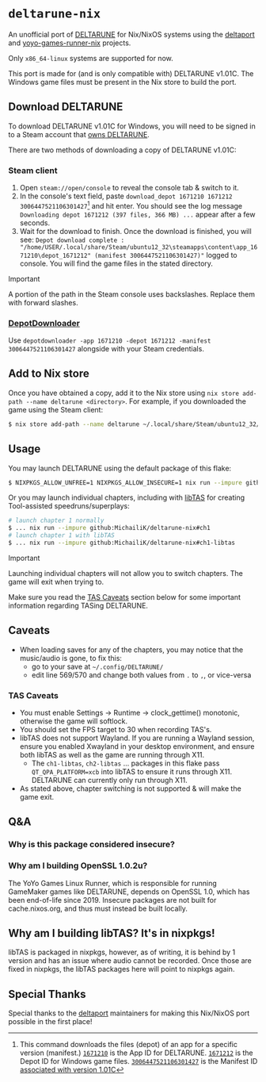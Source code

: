 # `deltarune-nix`

An unofficial port of [DELTARUNE] for Nix/NixOS systems using the
[deltaport] and [yoyo-games-runner-nix] projects.

Only `x86_64-linux` systems are supported for now.

This port is made for (and is only compatible with) DELTARUNE v1.01C.
The Windows game files must be present in the Nix store to build the port.

## Download DELTARUNE

To download DELTARUNE v1.01C for Windows, you will need to be signed in to a
Steam account that [owns DELTARUNE](https://store.steampowered.com/app/1671210/DELTARUNE/).

There are two methods of downloading a copy of DELTARUNE v1.01C:

### Steam client

1. Open `steam://open/console` to reveal the console
   tab & switch to it.
2. In the console's text field, paste
   `download_depot 1671210 1671212 3006447521106301427`[^1]
   and hit enter. You should see the log message
   `Downloading depot 1671212 (397 files, 366 MB) ...`
   appear after a few seconds.
3. Wait for the download to finish.
   Once the download is finished, you will see:
   `Depot download complete : "/home/USER/.local/share/Steam/ubuntu12_32\steamapps\content\app_1671210\depot_1671212" (manifest 3006447521106301427)"`
   logged to console.
   You will find the game files in the stated directory.
     
> [!IMPORTANT]
> A portion of the path in the Steam console uses backslashes.
> Replace them with forward slashes.

### [DepotDownloader](https://github.com/SteamRE/DepotDownloader)

Use `depotdownloader -app 1671210 -depot 1671212 -manifest 3006447521106301427`
alongside with your Steam credentials.

## Add to Nix store

Once you have obtained a copy, add it to the Nix store using
`nix store add-path --name deltarune <directory>`. For example,
if you downloaded the game using the Steam client:

```sh
$ nix store add-path --name deltarune ~/.local/share/Steam/ubuntu12_32/steamapps/content/app_1671210/depot_1671212
```

## Usage

You may launch DELTARUNE using the default package of this flake:

```sh
$ NIXPKGS_ALLOW_UNFREE=1 NIXPKGS_ALLOW_INSECURE=1 nix run --impure github:MichailiK/deltarune-nix
```

Or you may launch individual chapters, including with [libTAS] for creating
Tool-assisted speedruns/superplays:

```sh
# launch chapter 1 normally
$ ... nix run --impure github:MichailiK/deltarune-nix#ch1
# launch chapter 1 with libTAS
$ ... nix run --impure github:MichailiK/deltarune-nix#ch1-libtas
```

> [!IMPORTANT]
> Launching individual chapters will not allow you to switch chapters. The game
> will exit when trying to.
>
> Make sure you read the [TAS Caveats](#tas-caveats) section below for
> some important information regarding TASing DELTARUNE.

## Caveats

- When loading saves for any of the chapters, you may notice that the
  music/audio is gone, to fix this:
  - go to your save at `~/.config/DELTARUNE/`
  - edit line 569/570 and change both values from `.` to `,`, or vice-versa

### TAS Caveats

- You must enable Settings -> Runtime -> clock_gettime() monotonic,
  otherwise the game will softlock.
- You should set the FPS target to 30 when recording TAS's.
- libTAS does not support Wayland. If you are running a Wayland session, ensure
  you enabled Xwayland in your desktop environment, and ensure both libTAS
  as well as the game are running through X11.
  - The `ch1-libtas`, `ch2-libtas` ... packages in this flake pass
    `QT_QPA_PLATFORM=xcb` into libTAS to ensure it runs through X11.
    DELTARUNE can currently only run through X11.
- As stated above, chapter switching is not supported & will make the game exit.

## Q&A

### Why is this package considered insecure?
### Why am I building OpenSSL 1.0.2u?

The YoYo Games Linux Runner, which is responsible for running GameMaker games
like DELTARUNE, depends on OpenSSL 1.0, which has been end-of-life since 2019.
Insecure packages are not built for cache.nixos.org, and thus must instead
be built locally.

## Why am I building libTAS? It's in nixpkgs!

libTAS is packaged in nixpkgs, however, as of writing, it is behind by 1 version
and has an issue where audio cannot be recorded. Once those are fixed in
nixpkgs, the libTAS packages here will point to nixpkgs again.

## Special Thanks

Special thanks to the [deltaport] maintainers for making this Nix/NixOS port
possible in the first place!


[^1]: This command downloads the files (depot)
of an app for a specific version (manifest.)
[`1671210`](https://steamdb.info/app/1671210/) is the App ID for DELTARUNE.
[`1671212`](https://steamdb.info/depot/1671212/) is the Depot ID for Windows
game files.
[`3006447521106301427`](https://steamdb.info/depot/1671212/history/?changeid=M:3006447521106301427)
is the Manifest ID
[associated with version 1.01C](https://steamdb.info/patchnotes/18791270/)



[DELTARUNE]: https://deltarune.com/
[deltaport]: https://github.com/pungus7/deltaport
[yoyo-games-runner-nix]: https://github.com/MichailiK/yoyo-games-runner-nix
[libTAS]: https://github.com/clementgallet/libTAS